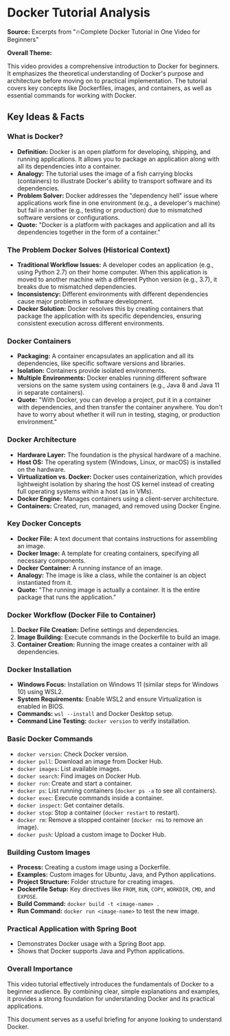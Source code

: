 # Docker Tutorial Analysis

**Source:** Excerpts from "🔥Complete Docker Tutorial in One Video for Beginners"

**Overall Theme:**

This video provides a comprehensive introduction to Docker for beginners. It emphasizes the theoretical understanding of Docker's purpose and architecture before moving on to practical implementation. The tutorial covers key concepts like Dockerfiles, images, and containers, as well as essential commands for working with Docker.

## Key Ideas & Facts

### What is Docker?

*   **Definition:** Docker is an open platform for developing, shipping, and running applications. It allows you to package an application along with all its dependencies into a container.
*   **Analogy:** The tutorial uses the image of a fish carrying blocks (containers) to illustrate Docker's ability to transport software and its dependencies.
*   **Problem Solver:** Docker addresses the "dependency hell" issue where applications work fine in one environment (e.g., a developer's machine) but fail in another (e.g., testing or production) due to mismatched software versions or configurations.
*   **Quote:** "Docker is a platform with packages and application and all its dependencies together in the form of a container."

### The Problem Docker Solves (Historical Context)

*   **Traditional Workflow Issues:** A developer codes an application (e.g., using Python 2.7) on their home computer. When this application is moved to another machine with a different Python version (e.g., 3.7), it breaks due to mismatched dependencies.
*   **Inconsistency:** Different environments with different dependencies cause major problems in software development.
*   **Docker Solution:** Docker resolves this by creating containers that package the application with its specific dependencies, ensuring consistent execution across different environments.

### Docker Containers

*   **Packaging:** A container encapsulates an application and all its dependencies, like specific software versions and libraries.
*   **Isolation:** Containers provide isolated environments.
*   **Multiple Environments:** Docker enables running different software versions on the same system using containers (e.g., Java 8 and Java 11 in separate containers).
*   **Quote:** "With Docker, you can develop a project, put it in a container with dependencies, and then transfer the container anywhere. You don't have to worry about whether it will run in testing, staging, or production environment."

### Docker Architecture

*   **Hardware Layer:** The foundation is the physical hardware of a machine.
*   **Host OS:** The operating system (Windows, Linux, or macOS) is installed on the hardware.
*   **Virtualization vs. Docker:** Docker uses containerization, which provides lightweight isolation by sharing the host OS kernel instead of creating full operating systems within a host (as in VMs).
*   **Docker Engine:** Manages containers using a client-server architecture.
*   **Containers:** Created, run, managed, and removed using Docker Engine.

### Key Docker Concepts

*   **Docker File:** A text document that contains instructions for assembling an image.
*   **Docker Image:** A template for creating containers, specifying all necessary components.
*   **Docker Container:** A running instance of an image.
*   **Analogy:** The image is like a class, while the container is an object instantiated from it.
*   **Quote:** "The running image is actually a container. It is the entire package that runs the application."

### Docker Workflow (Docker File to Container)

1.  **Docker File Creation:** Define settings and dependencies.
2.  **Image Building:** Execute commands in the Dockerfile to build an image.
3.  **Container Creation:** Running the image creates a container with all dependencies.

### Docker Installation

*   **Windows Focus:** Installation on Windows 11 (similar steps for Windows 10) using WSL2.
*   **System Requirements:** Enable WSL2 and ensure Virtualization is enabled in BIOS.
*   **Commands:** `wsl --install` and Docker Desktop setup.
*   **Command Line Testing:** `docker version` to verify installation.

### Basic Docker Commands

*   `docker version`: Check Docker version.
*   `docker pull`: Download an image from Docker Hub.
*   `docker images`: List available images.
*   `docker search`: Find images on Docker Hub.
*   `docker run`: Create and start a container.
*   `docker ps`: List running containers (`docker ps -a` to see all containers).
*   `docker exec`: Execute commands inside a container.
*   `docker inspect`: Get container details.
*   `docker stop`: Stop a container (`docker restart` to restart).
*   `docker rm`: Remove a stopped container (`docker rmi` to remove an image).
*   `docker push`: Upload a custom image to Docker Hub.

### Building Custom Images

*   **Process:** Creating a custom image using a Dockerfile.
*   **Examples:** Custom images for Ubuntu, Java, and Python applications.
*   **Project Structure:** Folder structure for creating images.
*   **Dockerfile Setup:** Key directives like `FROM`, `RUN`, `COPY`, `WORKDIR`, `CMD`, and `EXPOSE`.
*   **Build Command:** `docker build -t <image-name> .`
*   **Run Command:** `docker run <image-name>` to test the new image.

### Practical Application with Spring Boot

*   Demonstrates Docker usage with a Spring Boot app.
*   Shows that Docker supports Java and Python applications.

### Overall Importance

This video tutorial effectively introduces the fundamentals of Docker to a beginner audience. By combining clear, simple explanations and examples, it provides a strong foundation for understanding Docker and its practical applications.

This document serves as a useful briefing for anyone looking to understand Docker.

